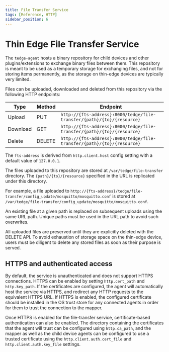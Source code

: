 ```yaml
---
title: File Transfer Service
tags: [Reference, HTTP]
sidebar_position: 6
---
```


# Thin Edge File Transfer Service

The `tedge-agent` hosts a binary repository for child devices and other plugins/extensions to exchange binary files between them.
This repository is meant to be used as a temporary storage for exchanging files, and not for storing items permanently,
as the storage on thin-edge devices are typically very limited.

Files can be uploaded, downloaded and deleted from this repository via the following HTTP endpoints:

|Type|Method|Endpoint|
|----|------|--------|
|Upload|PUT|`http://{fts-address}:8000/tedge/file-transfer/{path}/{to}/{resource}`|
|Download|GET|`http://{fts-address}:8000/tedge/file-transfer/{path}/{to}/{resource}`|
|Delete|DELETE|`http://{fts-address}:8000/tedge/file-transfer/{path}/{to}/{resource}`|

The `fts-address` is derived from `http.client.host` config setting with a default value of `127.0.0.1`.

The files uploaded to this repository are stored at `/var/tedge/file-transfer` directory.
The `{path}/{to}/{resource}` specified in the URL is replicated under this directory.

For example, a file uploaded to `http://{fts-address}/tedge/file-transfer/config_update/mosquitto/mosquitto.conf`
is stored at `/var/tedge/file-transfer/config_update/mosquitto/mosquitto.conf`.

An existing file at a given path is replaced on subsequent uploads using the same URL path.
Unique paths must be used in the URL path to avoid such overwrites.

All uploaded files are preserved until they are explicitly deleted with the DELETE API.
To avoid exhaustion of storage space on the thin-edge device,
users must be diligent to delete any stored files as soon as their purpose is served.

## HTTPS and authenticated access
By default, the service is unauthenticated and does not support HTTPS connections.
HTTPS can be enabled by setting `http.cert_path` and `http.key_path`.
If the certificates are configured, the agent will automatically host the service via HTTPS, and redirect any
HTTP requests to the equivalent HTTPS URL.
If HTTPS is enabled, the configured certificate should be installed in the OS trust store for any connected agents
in order for them to trust the connection to the mapper.

Once HTTPS is enabled for the file-transfer service, certificate-based authentication can also be enabled.
The directory containing the certificates that the agent will trust can be configured using `http.ca_path`,
and the mapper as well as the child device agents can be configured to use a trusted certificate using the
`http.client.auth.cert_file` and `http.client.auth.key_file` settings.
